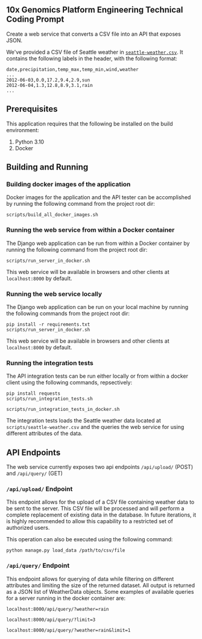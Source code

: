 ## 10x Genomics Platform Engineering Technical Coding Prompt

Create a web service that converts a CSV file into an API that exposes JSON.

We've provided a CSV file of Seattle weather in
[`seattle-weather.csv`](./data/seattle-weather.csv). It contains the following
labels in the header, with the following format:

```
date,precipitation,temp_max,temp_min,wind,weather
...
2012-06-03,0.0,17.2,9.4,2.9,sun
2012-06-04,1.3,12.8,8.9,3.1,rain
...
```

## Prerequisites

This application requires that the following be installed on the build environment:

1. Python 3.10
2. Docker

## Building and Running

### Building docker images of the application

Docker images for the application and the API tester can be accomplished by running the following command from the project root dir:

`scripts/build_all_docker_images.sh`

### Running the web service from within a Docker container

The Django web application can be run from within a Docker container by running the following command from the project root dir:

`scripts/run_server_in_docker.sh`

This web service will be available in browsers and other clients at `localhost:8000` by default.

### Running the web service locally

The Django web application can be run on your local machine by running the following commands from the project root dir:

```
pip install -r requirements.txt
scripts/run_server_in_docker.sh
```

This web service will be available in browsers and other clients at `localhost:8000` by default.

### Running the integration tests

The API integration tests can be run either locally or from within a docker client using the following commands, repsectively:

```
pip install requests
scripts/run_integration_tests.sh
```

`scripts/run_integration_tests_in_docker.sh`

The integration tests loads the Seattle weather data located at `scripts/seattle-weather.csv` and the queries the web service for using different attributes of the data. 

## API Endpoints

The web service currently exposes two api endpoints `/api/upload/` (POST) and `/api/query/` (GET)

### `/api/upload/` Endpoint 

This endpoint allows for the upload of a CSV file containing weather data to be sent to the server. This CSV file will be processed and will perform a complete replacement of existing data in the database. In future iterations, it is highly recommended to allow this capability to a restricted set of authorized users. 

This operation can also be executed using the following command:

`python manage.py load_data /path/to/csv/file`

### `/api/query/` Endpoint

This endpoint allows for querying of data while filtering on different attributes and limiting the size of the returned dataset. All output is returned as a JSON list of WeatherData objects. Some examples of available queries for a server running in the docker container are:

`localhost:8000/api/query/?weather=rain`

`localhost:8000/api/query/?limit=3`

`localhost:8000/api/query/?weather=rain&limit=1`